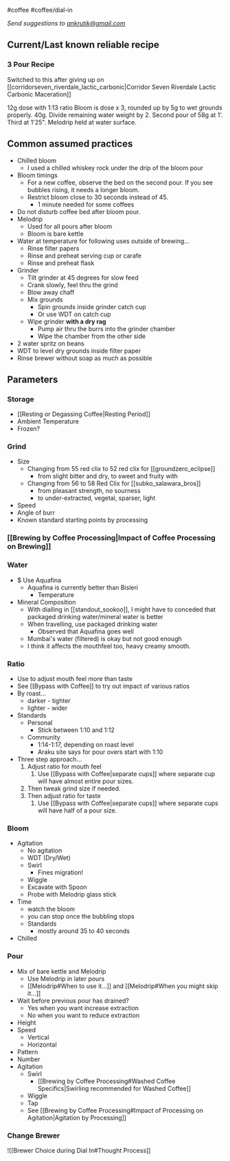  #coffee #coffee/dial-in 

*Send suggestions to ankrutik@gmail.com*

## Current/Last known reliable recipe
### 3 Pour Recipe
Switched to this after giving up on [[corridorseven_riverdale_lactic_carbonic|Corridor Seven Riverdale Lactic Carbonic Maceration]]

12g dose with 1:13 ratio
Bloom is dose x 3, rounded up by 5g to wet grounds properly. 40g.
Divide remaining water weight by 2.
Second pour of 58g at 1'. Third at 1'25".
Melodrip held at water surface.

## Common assumed practices
- Chilled bloom
	- I used a chilled whiskey rock under the drip of the bloom pour
- Bloom timings
	- For a new coffee, observe the bed on the second pour. If you see bubbles rising, it needs a longer bloom.
	- Restrict bloom close to 30 seconds instead of 45.
		- 1 minute needed for some coffees
- Do not disturb coffee bed after bloom pour.
- Melodrip
	- Used for all pours after bloom
	- Bloom is bare kettle
- Water at temperature for following uses outside of brewing...
	- Rinse filter papers
	- Rinse and preheat serving cup or carafe
	- Rinse and preheat flask
- Grinder
	- Tilt grinder at 45 degrees for slow feed
	- Crank slowly, feel thru the grind
	- Blow away chaff
	- Mix grounds
		- Spin grounds inside grinder catch cup
		- Or use WDT on catch cup
	- Wipe grinder **with a dry rag**
		- Pump air thru the burrs into the grinder chamber
		- Wipe the chamber from the other side
- 2 water spritz on beans
- WDT to level dry grounds inside filter paper
- Rinse brewer without soap as much as possible
## Parameters
### Storage 
- [[Resting or Degassing Coffee|Resting Period]]
- Ambient Temperature
- Frozen?
### Grind
- Size
	- Changing from 55 red clix to 52 red clix for [[groundzero_eclipse]]
		- from slight bitter and dry, to sweet and fruity with 
	- Changing from 56 to 58 Red Clix for [[subko_salawara_bros]]
		- from pleasant strength, no sourness
		- to under-extracted, vegetal, sparser, light
- Speed
- Angle of burr
- Known standard starting points by processing
### [[Brewing by Coffee Processing|Impact of Coffee Processing on Brewing]]
### Water
- $ Use Aquafina
	- Aquafina is currently better than Bisleri 
		- Temperature
- Mineral Composition
	- With dialling in [[standout_sookoo]], I might have to conceded that packaged drinking water/mineral water is better
	- When travelling, use packaged drinking water
		- Observed that Aquafina goes well 
	- Mumbai's water (filtered) is okay but not good enough
	- I think it affects the mouthfeel too, heavy creamy smooth.
### Ratio
- Use to adjust mouth feel more than taste
- See [[Bypass with Coffee]] to try out impact of various ratios
- By roast...
	- darker - tighter
	- lighter - wider
- Standards
	- Personal
		- Stick between 1:10 and 1:12
	- Community
		- 1:14-1:17, depending on roast level
		- Araku site says for pour overs start with 1:10 
- Three step approach...
	1. Adjust ratio for mouth feel
		1. Use [[Bypass with Coffee|separate cups]] where separate cup will have almost entire pour sizes. 
	2. Then tweak grind size if needed. 
	3. Then adjust ratio for taste
		1. Use [[Bypass with Coffee|separate cups]] where separate cups will have half of a pour size.
### Bloom
- Agitation
	- No agitation
	- WDT (Dry/Wet)
	- Swirl
		- Fines migration!
	- Wiggle
	- Excavate with Spoon
	- Probe with Melodrip glass stick
- Time
	- watch the bloom
	- you can stop once the bubbling stops
	- Standards
		- mostly around 35 to 40 seconds
- Chilled
### Pour
- Mix of bare kettle and Melodrip
	- Use Melodrip in later pours
	- [[Melodrip#When to use it...]] and [[Melodrip#When you might skip it...]]
- Wait before previous pour has drained?
	- Yes when you want increase extraction
	- No when you want to reduce extraction
- Height
- Speed
	- Vertical
	- Horizontal
- Pattern
- Number
- Agitation
	- Swirl 
		- [[Brewing by Coffee Processing#Washed Coffee Specifics|Swirling recommended for Washed Coffee]]
	- Wiggle
	- Tap
	- See [[Brewing by Coffee Processing#Impact of Processing on Agitation|Agitation by Processing]]
### Change Brewer
![[Brewer Choice during Dial In#Thought Process]]